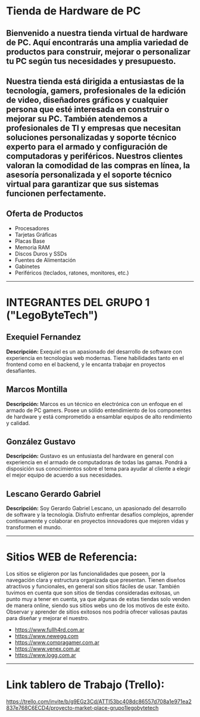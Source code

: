 # Tienda de Hardware de PC

Bienvenido a nuestra tienda virtual de hardware de PC. Aquí encontrarás una amplia variedad de productos para construir, mejorar o personalizar tu PC según tus necesidades y presupuesto.
-----------------------------------------------------------------------------------------------------
Nuestra tienda está dirigida a entusiastas de la tecnología, gamers, profesionales de la edición de video, diseñadores gráficos y cualquier persona que esté interesada en construir o mejorar su PC. También atendemos a profesionales de TI y empresas que necesitan soluciones personalizadas y soporte técnico experto para el armado y configuración de computadoras y periféricos. Nuestros clientes valoran la comodidad de las compras en línea, la asesoría personalizada y el soporte técnico virtual para garantizar que sus sistemas funcionen perfectamente.
-----------------------------------------------------------------------------------------------------
## Oferta de Productos

- Procesadores
- Tarjetas Gráficas
- Placas Base
- Memoria RAM
- Discos Duros y SSDs
- Fuentes de Alimentación
- Gabinetes
- Periféricos (teclados, ratones, monitores, etc.)

-----------------------------------------------------------------------------------------------------

# INTEGRANTES DEL GRUPO 1 ("LegoByteTech")

## Exequiel Fernandez

**Descripción:** Exequiel es un apasionado del desarrollo de software con experiencia en tecnologías web modernas. Tiene habilidades tanto en el frontend como en el backend, y le encanta trabajar en proyectos desafiantes.

## Marcos Montilla

**Descripción:** Marcos es un técnico en electrónica con un enfoque en el armado de PC gamers. Posee un sólido entendimiento de los componentes de hardware y está comprometido a ensamblar equipos de alto rendimiento y calidad.

## González Gustavo

**Descripción:** Gustavo es un entusiasta del hardware en general con experiencia en el armado de computadoras de todas las gamas. Pondrá a disposición sus conocimientos sobre el tema para ayudar al cliente a elegir el mejor equipo de acuerdo a sus necesidades.

## Lescano Gerardo Gabriel

**Descripción:** Soy Gerardo Gabriel Lescano, un apasionado del desarrollo de software y la tecnología. Disfruto enfrentar desafíos complejos, aprender continuamente y colaborar en proyectos innovadores que mejoren vidas y transformen el mundo.

-----------------------------------------------------------------------------------------------------

# Sitios WEB de Referencia:

Los sitios se eligieron por las funcionalidades que poseen, por la navegación clara y estructura organizada que presentan. Tienen diseños atractivos y funcionales, en general son sitios fáciles de usar. También tuvimos en cuenta que son sitios de tiendas consideradas exitosas, un punto muy a tener en cuenta, ya que algunas de estas tiendas solo venden de manera online, siendo sus sitios webs uno de los motivos de este éxito. Observar y aprender de sitios exitosos nos podría ofrecer valiosas pautas para diseñar y mejorar el nuestro.

- https://www.fullh4rd.com.ar
- https://www.newegg.com
- https://www.compragamer.com.ar
- https://www.venex.com.ar
- https://www.logg.com.ar

-----------------------------------------------------------------------------------------------------

# Link tablero de Trabajo (Trello):
https://trello.com/invite/b/g9EGz3Cd/ATTI53bc408dc86557d708a1e971ea2837e768C6ECD4/proyecto-market-place-grupo1legobytetech
